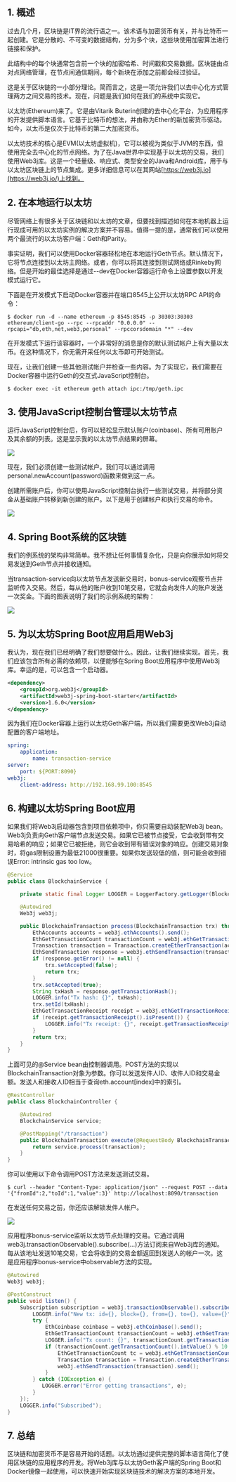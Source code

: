 ## 1. 概述

过去几个月，区块链是IT界的流行语之一。该术语与加密货币有关，并与比特币一起创建。它是分散的、不可变的数据结构，分为多个块，这些块使用加密算法进行链接和保护。

此结构中的每个块通常包含前一个块的加密哈希、时间戳和交易数据。区块链由点对点网络管理，在节点间通信期间，每个新块在添加之前都会经过验证。

这是关于区块链的一小部分理论。简而言之，这是一项允许我们以去中心化方式管理两方之间交易的技术。现在，问题是我们如何在我们的系统中实现它。

以太坊(Ethereum)来了。它是由Vitarik Buterin创建的去中心化平台，为应用程序的开发提供脚本语言。它基于比特币的想法，并由称为Ether的新加密货币驱动。如今，以太币是仅次于比特币的第二大加密货币。

以太坊技术的核心是EVM(以太坊虚拟机)，它可以被视为类似于JVM的东西，但使用完全去中心化的节点网络。为了在Java世界中实现基于以太坊的交易，我们使用Web3j库。这是一个轻量级、响应式、类型安全的Java和Android库，用于与以太坊区块链上的节点集成。更多详细信息可以在其网站[https://web3j.io](https://web3j.io/)上找到。

## 2. 在本地运行以太坊

尽管网络上有很多关于区块链和以太坊的文章，但要找到描述如何在本地机器上运行现成可用的以太坊实例的解决方案并不容易。值得一提的是，通常我们可以使用两个最流行的以太坊客户端：Geth和Parity。

事实证明，我们可以使用Docker容器轻松地在本地运行Geth节点。默认情况下，它将节点连接到以太坊主网络。或者，你可以将其连接到测试网络或Rinkeby网络。但是开始的最佳选择是通过--dev在Docker容器运行命令上设置参数以开发模式运行它。

下面是在开发模式下启动Docker容器并在端口8545上公开以太坊RPC API的命令：

```shell
$ docker run -d --name ethereum -p 8545:8545 -p 30303:30303 ethereum/client-go --rpc --rpcaddr "0.0.0.0" --rpcapi="db,eth,net,web3,personal" --rpccorsdomain "*" --dev
```

在开发模式下运行该容器时，一个非常好的消息是你的默认测试帐户上有大量以太币。在这种情况下，你无需开采任何以太币即可开始测试。

现在，让我们创建一些其他测试帐户并检查一些内容。为了实现它，我们需要在Docker容器中运行Geth的交互式JavaScript控制台。

```shell
$ docker exec -it ethereum geth attach ipc:/tmp/geth.ipc
```

## 3. 使用JavaScript控制台管理以太坊节点

运行JavaScript控制台后，你可以轻松显示默认账户(coinbase)、所有可用账户及其余额的列表。这是显示我的以太坊节点结果的屏幕。

<img src="../assets/img.png">

现在，我们必须创建一些测试帐户。我们可以通过调用personal.newAccount(password)函数来做到这一点。

创建所需账户后，你可以使用JavaScript控制台执行一些测试交易，并将部分资金从基础账户转移到新创建的账户。以下是用于创建帐户和执行交易的命令。

<img src="../assets/img_1.png">

## 4. Spring Boot系统的区块链

我们的例系统的架构非常简单。我不想让任何事情复杂化，只是向你展示如何将交易发送到Geth节点并接收通知。

当transaction-service向以太坊节点发送新交易时，bonus-service观察节点并监听传入交易。然后，每从他的账户收到10笔交易，它就会向发件人的账户发送一次奖金。下面的图表说明了我们的示例系统的架构：

<img src="../assets/img_2.png">

## 5. 为以太坊Spring Boot应用启用Web3j

我认为，现在我们已经明确了我们想要做什么。因此，让我们继续实现。首先，我们应该包含所有必需的依赖项，以便能够在Spring Boot应用程序中使用Web3j库。幸运的是，可以包含一个启动器。

```xml
<dependency>
    <groupId>org.web3j</groupId>
    <artifactId>web3j-spring-boot-starter</artifactId>
    <version>1.6.0</version>
</dependency>
```

因为我们在Docker容器上运行以太坊Geth客户端，所以我们需要更改Web3j自动配置的客户端地址。

```yaml
spring:
    application:
        name: transaction-service
server:
    port: ${PORT:8090}
web3j:
    client-address: http://192.168.99.100:8545
```

## 6. 构建以太坊Spring Boot应用

如果我们将Web3j启动器包含到项目依赖项中，你只需要自动装配Web3j bean。Web3j负责向Geth客户端节点发送交易。如果它已被节点接受，它会收到带有交易哈希的响应；如果它已被拒绝，则它会收到带有错误对象的响应。创建交易对象时，将gas限制设置为最低21000很重要。如果你发送较低的值，则可能会收到错误Error: intrinsic gas too low。

```java
@Service
public class BlockchainService {

    private static final Logger LOGGER = LoggerFactory.getLogger(BlockchainService.class);

    @Autowired
    Web3j web3j;

    public BlockchainTransaction process(BlockchainTransaction trx) throws IOException {
        EthAccounts accounts = web3j.ethAccounts().send();
        EthGetTransactionCount transactionCount = web3j.ethGetTransactionCount(accounts.getAccounts().get(trx.getFromId()), DefaultBlockParameterName.LATEST).send();
        Transaction transaction = Transaction.createEtherTransaction(accounts.getAccounts().get(trx.getFromId()), transactionCount.getTransactionCount(), BigInteger.valueOf(trx.getValue()), BigInteger.valueOf(21_000), accounts.getAccounts().get(trx.getToId()),BigInteger.valueOf(trx.getValue()));
        EthSendTransaction response = web3j.ethSendTransaction(transaction).send();
        if (response.getError() != null) {
            trx.setAccepted(false);
            return trx;
        }
        trx.setAccepted(true);
        String txHash = response.getTransactionHash();
        LOGGER.info("Tx hash: {}", txHash);
        trx.setId(txHash);
        EthGetTransactionReceipt receipt = web3j.ethGetTransactionReceipt(txHash).send();
        if (receipt.getTransactionReceipt().isPresent()) {
            LOGGER.info("Tx receipt: {}", receipt.getTransactionReceipt().get().getCumulativeGasUsed().intValue());
        }
        return trx;
    }
}
```

上面可见的@Service bean由控制器调用。POST方法的实现以BlockchainTransaction对象为参数。你可以发送发件人ID、收件人ID和交易金额。发送人和接收人ID相当于查询eth.account[index\]中的索引。

```java
@RestController
public class BlockchainController {

    @Autowired
    BlockchainService service;

    @PostMapping("/transaction")
    public BlockchainTransaction execute(@RequestBody BlockchainTransaction transaction) throws NoSuchAlgorithmException, NoSuchProviderException, InvalidAlgorithmParameterException, CipherException, IOException {
        return service.process(transaction);
    }
}
```

你可以使用以下命令调用POST方法来发送测试交易。

```shell
$ curl --header "Content-Type: application/json" --request POST --data '{"fromId":2,"toId":1,"value":3}' http://localhost:8090/transaction
```

在发送任何交易之前，你还应该解锁发件人帐户。

<img src="../assets/img_3.png">

应用程序bonus-service监听以太坊节点处理的交易。它通过调用web3j.transactionObservable().subscribe(...)方法订阅来自Web3j库的通知。每从该地址发送10笔交易，它会将收到的交易金额返回到发送人的帐户一次。这是应用程序bonus-service中observable方法的实现。

```java
@Autowired
Web3j web3j;

@PostConstruct
public void listen() {
    Subscription subscription = web3j.transactionObservable().subscribe(tx -> {
        LOGGER.info("New tx: id={}, block={}, from={}, to={}, value={}", tx.getHash(), tx.getBlockHash(), tx.getFrom(), tx.getTo(), tx.getValue().intValue());
        try {
            EthCoinbase coinbase = web3j.ethCoinbase().send();
            EthGetTransactionCount transactionCount = web3j.ethGetTransactionCount(tx.getFrom(), DefaultBlockParameterName.LATEST).send();
            LOGGER.info("Tx count: {}", transactionCount.getTransactionCount().intValue());
            if (transactionCount.getTransactionCount().intValue() % 10 == 0) {
                EthGetTransactionCount tc = web3j.ethGetTransactionCount(coinbase.getAddress(), DefaultBlockParameterName.LATEST).send();
                Transaction transaction = Transaction.createEtherTransaction(coinbase.getAddress(), tc.getTransactionCount(), tx.getValue(), BigInteger.valueOf(21_000), tx.getFrom(), tx.getValue());
                web3j.ethSendTransaction(transaction).send();
            }
        } catch (IOException e) {
           LOGGER.error("Error getting transactions", e);
        }
    });
    LOGGER.info("Subscribed");
}
```

## 7. 总结

区块链和加密货币不是容易开始的话题。以太坊通过提供完整的脚本语言简化了使用区块链的应用程序的开发。将Web3j库与以太坊Geth客户端的Spring Boot和Docker镜像一起使用，可以快速开始实现区块链技术的解决方案的本地开发。